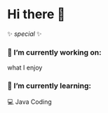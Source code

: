 # Hi there 👋
 ✨ _special_ ✨

### 🔭 I’m currently working on:
  what I enjoy
  
### 🌱 I’m currently learning:
  💻 Java Coding
  
<!--
- 👯 I’m looking to collaborate on ...
- 🤔 I’m looking for help with ...
- 💬 Ask me about ...
- 📫 How to reach me: ...
- 😄 Pronouns: ...
- ⚡ Fun fact: ...
-->
